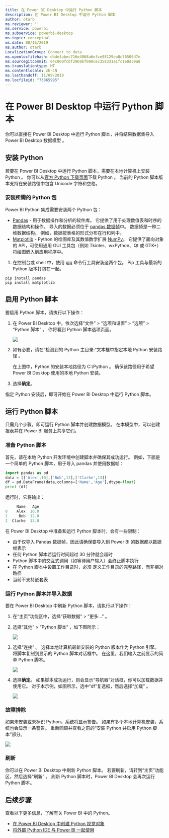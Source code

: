 ```yaml
---
title: 在 Power BI Desktop 中运行 Python 脚本
description: 在 Power BI Desktop 中运行 Python 脚本
author: otarb
ms.reviewer: ''
ms.service: powerbi
ms.subservice: powerbi-desktop
ms.topic: conceptual
ms.date: 08/16/2019
ms.author: otarb
LocalizationGroup: Connect to data
ms.openlocfilehash: dbde3abec716e4868a6efce98129ea8c76506d7e
ms.sourcegitcommit: 64c860fcbf2969bf089cec358331a1fc1e0d39a8
ms.translationtype: HT
ms.contentlocale: zh-CN
ms.lasthandoff: 11/09/2019
ms.locfileid: "73865995"
---
```

# <a name="run-python-scripts-in-power-bi-desktop"></a>在 Power BI Desktop 中运行 Python 脚本

你可以直接在 Power BI Desktop 中运行 Python 脚本，并将结果数据集导入 Power BI Desktop 数据模型  。

## <a name="install-python"></a>安装 Python

若要在 Power BI Desktop 中运行 Python 脚本，需要在本地计算机上安装 Python  。 你可以从[官方 Python 下载页面](https://www.python.org/)下载 Python  。 当前的 Python 脚本版本支持在安装路径中包含 Unicode 字符和空格。

### <a name="install-required-python-packages"></a>安装所需的 Python 包

Power BI Python 集成需要安装两个 Python 包：

- [Pandas](https://pandas.pydata.org/) - 用于数据操作和分析的软件库。 它提供了用于处理数值表和时序的数据结构和操作。 导入的数据必须位于 [pandas 数据帧](https://www.tutorialspoint.com/python_pandas/python_pandas_dataframe.htm)中。 数据帧是一种二维数据结构。 例如，数据按表格的形式分布在行和列中。
- [Matplotlib](https://matplotlib.org/) - Python 的绘图库及其数值数学扩展 [NumPy](https://www.numpy.org/)。 它提供了面向对象的 API，可使用通用 GUI 工具包（例如 Tkinter、wxPython、Qt 或 GTK+）将绘图嵌入到应用程序中。

1. 在控制台或 shell 中，使用 [pip](https://pip.pypa.io/en/stable/) 命令行工具安装这两个包。 Pip 工具与最新的 Python 版本打包在一起。

```CMD
pip install pandas
pip install matplotlib
```

## <a name="enable-python-scripting"></a>启用 Python 脚本

要启用 Python 脚本，请执行以下操作：

1. 在 Power BI Desktop 中，依次选择“文件” > “选项和设置” > “选项” > “Python 脚本”     。 你将看到 Python 脚本选项页面。

   ![](media/desktop-python-scripts/python-scripts-7.png)

1. 如有必要，请在“检测到的 Python 主目录:”文本框中指定本地 Python 安装路径  。 

   在上图中，Python 的安装本地路径为 C:\Python  。 确保该路径用于希望 Power BI Desktop 使用的本地 Python 安装。

1. 选择**确定**。

指定 Python 安装后，即可开始在 Power BI Desktop 中运行 Python 脚本。

## <a name="run-python-scripts"></a>运行 Python 脚本

只需几个步骤，即可运行 Python 脚本并创建数据模型。 在本模型中，可以创建报表并在 Power BI 服务上共享它们。

### <a name="prepare-a-python-script"></a>准备 Python 脚本
首先，请在本地 Python 开发环境中创建脚本并确保其成功运行。 例如，下面是一个简单的 Python 脚本，用于导入 pandas 并使用数据帧：

```python
import pandas as pd
data = [['Alex',10],['Bob',12],['Clarke',13]]
df = pd.DataFrame(data,columns=['Name','Age'],dtype=float)
print (df)
```
运行时，它将输出：

```python
     Name   Age
0    Alex  10.0
1     Bob  12.0
2  Clarke  13.0
```

在 Power BI Desktop 中准备和运行 Python 脚本时，会有一些限制：

* 由于仅导入 Pandas 数据帧，因此请确保要导入到 Power BI 的数据都以数据帧表示
* 任何 Python 脚本若运行时间超过 30 分钟就会超时
* Python 脚本中的交互式调用（如等待用户输入）会终止脚本执行
* 在 Python 脚本中设置工作目录时，必须  定义工作目录的完整路径，而非相对路径
* 当前不支持嵌套表 

### <a name="run-your-python-script-and-import-data"></a>运行 Python 脚本并导入数据

要在 Power BI Desktop 中刷新 Python 脚本，请执行以下操作：

1. 在“主页”功能区中，选择“获取数据” > “更多...”   。
   
1. 选择“其他” > “Python 脚本”   ，如下图所示：

   ![](media/desktop-python-scripts/python-scripts-1.png)
   
1. 选择“连接”  。 选择本地计算机最新安装的 Python 版本作为 Python 引擎。 将脚本复制到显示的 Python 脚本对话框中。 在这里，我们输入之前显示的简单 Python 脚本。

   ![](media/desktop-python-scripts/python-scripts-6.png)

1. 选择**确定**。 如果脚本成功运行，则会显示“导航器”对话框，你可以加载数据并使用它。 对于本示例，如图所示，选中“df”复选框，然后选择“加载”   。

   ![](media/desktop-python-scripts/python-scripts-5.png) 

### <a name="troubleshooting"></a>故障排除

如果未安装或未标识 Python，系统将显示警告。 如果有多个本地计算机安装，系统也会显示一条警告。 重新回顾并查看之前的“安装 Python 并启用 Python 脚本”部分。

![](media/desktop-python-scripts/python-scripts-3.png)

### <a name="refresh"></a>刷新

你可以在 Power BI Desktop 中刷新 Python 脚本。 若要刷新，请转到“主页”功能区，然后选择“刷新”   。 刷新 Python 脚本时，Power BI Desktop 会再次运行 Python 脚本。

## <a name="next-steps"></a>后续步骤

查看以下更多信息，了解有关 Power BI 中的 Python。

* [在 Power BI Desktop 中创建 Python 视觉对象](desktop-python-visuals.md)
* [将外部 Python IDE 与 Power BI 一起使用](desktop-python-ide.md)
